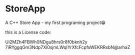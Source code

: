 # StoreApp
A C++ Store App - my first programing project😁

this is a License code:

Ui2MZh4FBWh0NDgu8hrs0r8f0bknh2y
7iRYggqGm3Ndp7Xi0sjmLWqlYrXfcFcpfsWEKRRxbN@arhaZ
